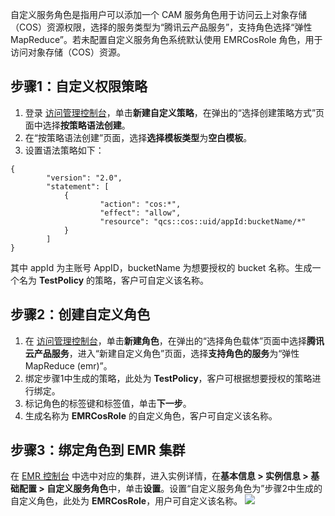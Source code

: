 自定义服务角色是指用户可以添加一个 CAM 服务角色用于访问云上对象存储（COS）资源权限，选择的服务类型为“腾讯云产品服务”，支持角色选择“弹性 MapReduce”。若未配置自定义服务角色系统默认使用 EMRCosRole 角色，用于访问对象存储（COS）资源。 

## 步骤1：自定义权限策略
1. 登录 [访问管理控制台](https://console.cloud.tencent.com/cam/policy)，单击**新建自定义策略**，在弹出的“选择创建策略方式”页面中选择**按策略语法创建**。
2. 在“按策略语法创建”页面，选择**选择模板类型**为**空白模板**。
3. 设置语法策略如下：
```
{
		"version": "2.0",
		"statement": [
			{
					"action": "cos:*",
					"effect": "allow",
					"resource": "qcs::cos::uid/appId:bucketName/*"
			}
		]
}
```
其中 appId 为主账号 AppID，bucketName 为想要授权的 bucket 名称。生成一个名为 **TestPolicy** 的策略，客户可自定义该名称。

## 步骤2：创建自定义角色
1. 在 [访问管理控制台](https://console.cloud.tencent.com/cam/role)，单击**新建角色**，在弹出的“选择角色载体”页面中选择**腾讯云产品服务**，进入“新建自定义角色”页面，选择**支持角色的服务**为“弹性 MapReduce (emr)”。
2. 绑定步骤1中生成的策略，此处为 **TestPolicy**，客户可根据想要授权的策略进行绑定。
3. 标记角色的标签键和标签值，单击**下一步**。
4. 生成名称为 **EMRCosRole** 的自定义角色，客户可自定义该名称。

## 步骤3：绑定角色到 EMR 集群
在 [EMR 控制台](https://console.cloud.tencent.com/emr) 中选中对应的集群，进入实例详情，在**基本信息 > 实例信息 > 基础配置 > 自定义服务角色**中，单击**设置**。设置“自定义服务角色为”步骤2中生成的自定义角色，此处为 **EMRCosRole**，用户可自定义该名称。
![](https://main.qcloudimg.com/raw/0ec34117f97626b675713ea4b1b1593f.png)
